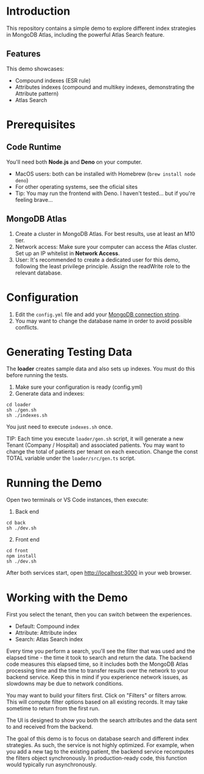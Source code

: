 # Introduction

This repository contains a simple demo to explore different index strategies in MongoDB Atlas, including the powerful Atlas Search feature.

## Features

This demo showcases:
- Compound indexes (ESR rule)
- Attributes indexes (compound and multikey indexes, demonstrating the Attribute pattern)
- Atlas Search

# Prerequisites

## Code Runtime

You'll need both **Node.js** and **Deno** on your computer.

- MacOS users: both can be installed with Homebrew (`brew install node deno`)
- For other operating systems, see the oficial sites
- Tip: You may run the frontend with Deno. I haven't tested... but if you're feeling brave...

## MongoDB Atlas

1. Create a cluster in MongoDB Atlas. For best results, use at least an M10 tier.
2. Network access: Make sure your computer can access the Atlas cluster. Set up an IP whitelist in **Network Access**.
3. User: It's recommended to create a dedicated user for this demo, following the least privilege principle. Assign the readWrite role to the relevant database.

# Configuration

1. Edit the `config.yml` file and add your [MongoDB connection string](https://www.mongodb.com/docs/manual/reference/connection-string/). 
2. You may want to change the database name in order to avoid possible conflicts. 

# Generating Testing Data 

The **loader** creates sample data and also sets up indexes. You must do this before running the tests.
1. Make sure your configuration is ready (config.yml)
2. Generate data and indexes:
```shell
cd loader
sh ./gen.sh
sh ./indexes.sh
```

You just need to execute `indexes.sh` once.

TIP: Each time you execute `loader/gen.sh` script, it will generate a new Tenant (Company / Hospital) and associated patients. You may want to change the total of patients per tenant on each execution. Change the const TOTAL variable under the `loader/src/gen.ts` script.

# Running the Demo

Open two terminals or VS Code instances, then execute:

1. Back end
```shell
cd back
sh ./dev.sh
```

2. Front end
```shell
cd front
npm install
sh ./dev.sh
```

After both services start, open [http://localhost:3000](http://localhost:3000) in your web browser.

# Working with the Demo

First you select the tenant, then you can switch between the experiences. 

- Default: Compound index
- Attribute: Attribute index
- Search: Atlas Search index

Every time you perform a search, you'll see the filter that was used and the elapsed time - the time it took to search and return the data. 
The backend code measures this elapsed time, so it includes both the MongoDB Atlas processing time and the time to transfer results over the network to your backend service. Keep this in mind if you experience network issues, as slowdowns may be due to network conditions.

You may want to build your filters first. Click on "Filters" or filters arrow. This will compute filter options based on all existing records. It may take sometime to return from the first run.

The UI is designed to show you both the search attributes and the data sent to and received from the backend.

The goal of this demo is to focus on database search and different index strategies. As such, the service is not highly optimized. For example, when you add a new tag to the existing patient, the backend service recomputes the filters object synchronously. In production-ready code, this function would typically run asynchronously.